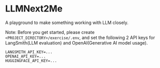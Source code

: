 # LLMNext2Me
A playground to make something working with LLM closely.

Note: Before you get started, please create `<PROJECT_DIRECTORY>/exercise/.env`, and set the following 2 API keys for LangSmith(LLM evaluation) and OpenAI(Generative AI model usage).

```
LANGSMITH_API_KEY=...
OPENAI_API_KEY=...
HUGGINGFACE_API_KEY=...
```
